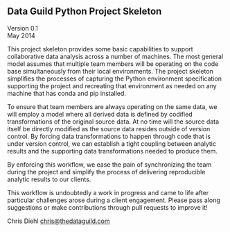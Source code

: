 Data Guild Python Project Skeleton
----------------------------------

Version 0.1  
May 2014

This project skeleton provides some basic capabilities to support 
collaborative data analysis across a number of machines. The most 
general model assumes that multiple team members will be operating
on the code base simultaneously from their local environments. 
The project skeleton simplifies the processes of capturing the 
Python environment specification supporting the project and 
recreating that environment as needed on any machine that has
conda and pip installed. 

To ensure that team members are always operating on the same data, 
we will employ a model where all derived data is defined by 
codified transformations of the original source data. At no time 
will the source data itself be directly modified as the source data 
resides outside of version control. By forcing data transformations 
to happen through code that is under version control, we can 
establish a tight coupling between analytic results and the 
supporting data transformations needed to produce them.

By enforcing this workflow, we ease the pain of synchronizing the 
team during the project and simplify the process of delivering 
reproducible analytic results to our clients.

This workflow is undoubtedly a work in progress and came to life 
after particular challenges arose during a client engagement. 
Please pass along suggestions or make contributions through pull 
requests to improve it!

Chris Diehl
chris@thedataguild.com